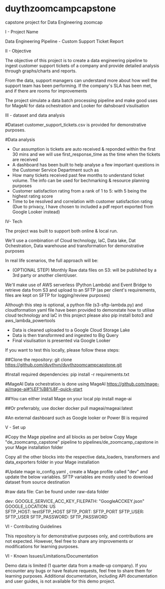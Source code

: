 # duythzoomcampcapstone
capstone project for Data Engineering zoomcap 


I - Project Name

Data Engineering Pipeline - Custom Support Ticket Report


II - Objective

The objective of this project is to create a data engineering pipeline to ingest customer support tickets of a company and provide detailed analysis through graphs/charts and reports.

From the data, support managers can understand more about how well the support team has been performing. If the company's SLA has been met, and if there are rooms for improvements

The project simulate a data batch processing pipeline and make good uses for MageAI for data ochestration and Looker for dahsboard visulisation




III - dataset and data analysis

#Dataset
customer_support_tickets.csv is provided for demonstrative purposes.


#Data analysis
- Our assumption  is tickets are auto received  & reponded within the first 30 mins and we will use first_response_time as the time when the  tickets are received
- A dashboard has been built to help analyse a few important questions in the Customer Service Department such as
- How many tickets received past few months to understand ticket volume. The info can be used for bechmarking & resource planning purposes
- Customer satisfaction rating from a rank  of  1 to 5: with 5 being the highest rating score
- Time to be resolved and correlation with customer satisfaction rating
(Due to privacy, I have chosen to included a pdf report exported from Google Looker instead)



IV- Tech

The project was built to support both online & local run.

We'll use a combination of Cloud technology, IaC, Data lake, Dat Ochestration, Data warehouse and transformation for demonstrative purposes

In real life scenarios, the full approach will be:

- (OPTIONAL STEP) Monthly Raw data files on S3: will be published by a 3rd party  or another client/user.

We'll make use of AWS serverless (Python Lambda) and Event Bridge to retrieve data from S3 and upload to an SFTP (as per client's requirements, files are kept on SFTP for logging/review purposes)

Although this step is optional, a python file (s3-sftp-lambda.py) and cloudformation yaml  file have been provided to demonstate  how to utilise cloud technology and IaC in this project
please also pip install boto3 and aws_lambda_powertools

- Data is  cleaned uploaded to a Google Cloud Storage Lake
- Data is then transformred and ingested to Big Query
- Final visulisation is presented via Google Looker


If you want to test this locally, please follow these steps:


##Clone the repository:
git clone https://github.com/duythvn/duythzoomcampcapstone.git

#Install required dependencies:
pip install -r requirements.txt

#MageAI Data ochestration is done using MageAI https://github.com/mage-ai/mage-ai#%EF%B8%8F-quick-start

##You can either install Mage on your local
pip install mage-ai

##Or preferrably,  use docker
docker pull mageai/mageai:latest

#An external dashboard such as Google looker or Power BI is required



V - Set up

#Copy the Mage pipeline and all blocks as per below
Copy Mage "de_zoomcamp_capstone" pipeline to pipelines/de_zoomcamp_capstone in your Mage installation folder

Copy all the other blocks into the respective data_loaders, transformers and data_exporters folder  in your Mage installation

#Update mage  io_config.yaml , create a Mage profile called "dev" and update the below variables. SFTP variables are mostly used to download dataset from source destination

#raw data file: 
Can be found under raw-data folder

dev:
  GOOGLE_SERVICE_ACC_KEY_FILEPATH: "GoogleACCKEY.json"
  GOOGLE_LOCATION: US     
  SFTP_HOST: testSFTP_HOST
  SFTP_PORT: SFTP_PORT
  SFTP_USER: SFTP_USER
  SFTP_PASSWORD: SFTP_PASSWORD



VI - Contributing Guidelines

This repository is for demonstrative purposes only, and contributions are not expected. However, feel free to share any improvements or modifications for learning purposes.



VI - Known Issues/Limitations/Documentation

Demo data is limited (1 quarter data from a made-up company).
If you encounter any bugs or have feature requests, feel free to share them for learning purposes.
Additional documentation, including API documentation and user guides, is not available for this demo project.

